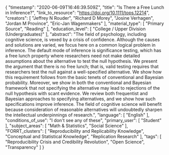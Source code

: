 {
    "timestamp": "2020-06-09T16:46:39.509Z",
    "title": "Is There a Free Lunch in Inference?",
    "link_to_resource": "https://doi.org/10.1111/tops.12214",
    "creators": [
        "Jeffrey N Rouder",
        "Richard D Morey",
        "Josine Verhagen",
        "Jordan M Province",
        "Eric-Jan Wagenmakers"
    ],
    "material_type": [
        "Primary Source",
        "Reading"
    ],
    "education_level": [
        "College / Upper Division (Undergraduates)"
    ],
    "abstract": "The field of psychology, including cognitive science, is vexed by a crisis of confidence. Although the causes and solutions are varied, we focus here on a common logical problem in inference. The default mode of inference is significance testing, which has a free lunch property where researchers need not make detailed assumptions about the alternative to test the null hypothesis. We present the argument that there is no free lunch; that is, valid testing requires that researchers test the null against a well-specified alternative. We show how this requirement follows from the basic tenets of conventional and Bayesian probability. Moreover, we show in both the conventional and Bayesian framework that not specifying the alternative may lead to rejections of the null hypothesis with scant evidence. We review both frequentist and Bayesian approaches to specifying alternatives, and we show how such specifications improve inference. The field of cognitive science will benefit because consideration of reasonable alternatives will undoubtedly sharpen the intellectual underpinnings of research.",
    "language": [
        "English"
    ],
    "conditions_of_use": "I don't see any of these",
    "primary_user": [
        "Student"
    ],
    "subject_areas": [
        "Math & Statistics",
        "Social Science"
    ],
    "FORRT_clusters": [
        "Reproducibility and Replicability Knowledge",
        "Conceptual and Statistical Knowledge",
        "Replication Research"
    ],
    "tags": [
        "Reproducibility Crisis and Credibility Revolution",
        "Open Science",
        "Transparency"
    ]
}